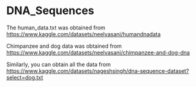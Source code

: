 # DNA_Sequences

The human_data.txt was obtained from https://www.kaggle.com/datasets/neelvasani/humandnadata

Chimpanzee and dog data was obtained from https://www.kaggle.com/datasets/neelvasani/chimpanzee-and-dog-dna

Similarly, you can obtain all the data from https://www.kaggle.com/datasets/nageshsingh/dna-sequence-dataset?select=dog.txt
